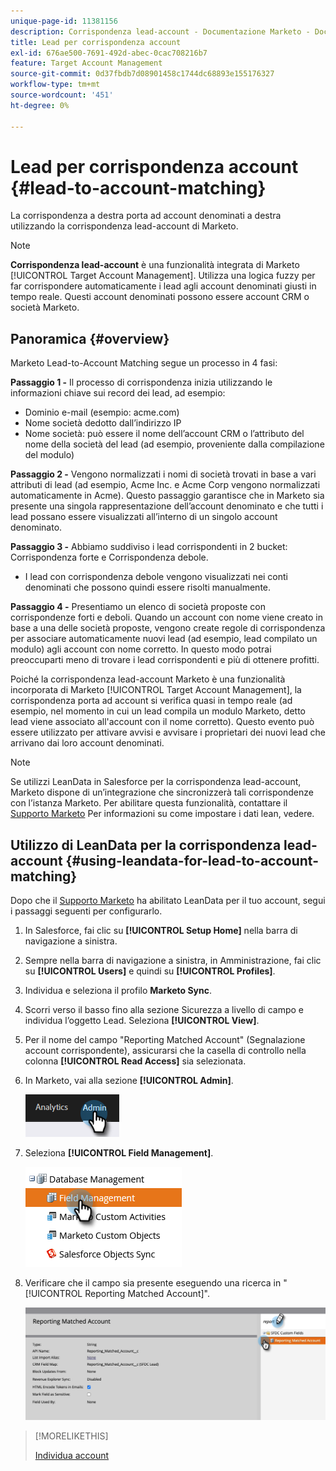 ```yaml
---
unique-page-id: 11381156
description: Corrispondenza lead-account - Documentazione Marketo - Documentazione del prodotto
title: Lead per corrispondenza account
exl-id: 676ae500-7691-492d-abec-0cac708216b7
feature: Target Account Management
source-git-commit: 0d37fbdb7d08901458c1744dc68893e155176327
workflow-type: tm+mt
source-wordcount: '451'
ht-degree: 0%

---
```


# Lead per corrispondenza account {#lead-to-account-matching}

La corrispondenza a destra porta ad account denominati a destra utilizzando la corrispondenza lead-account di Marketo.

>[!NOTE]
>
>**Corrispondenza lead-account** è una funzionalità integrata di Marketo [!UICONTROL Target Account Management]. Utilizza una logica fuzzy per far corrispondere automaticamente i lead agli account denominati giusti in tempo reale. Questi account denominati possono essere account CRM o società Marketo.

## Panoramica {#overview}

Marketo Lead-to-Account Matching segue un processo in 4 fasi:

**Passaggio 1 -** Il processo di corrispondenza inizia utilizzando le informazioni chiave sui record dei lead, ad esempio:

* Dominio e-mail (esempio: acme.com)
* Nome società dedotto dall’indirizzo IP
* Nome società: può essere il nome dell’account CRM o l’attributo del nome della società del lead (ad esempio, proveniente dalla compilazione del modulo)

**Passaggio 2 -** Vengono normalizzati i nomi di società trovati in base a vari attributi di lead (ad esempio, Acme Inc. e Acme Corp vengono normalizzati automaticamente in Acme). Questo passaggio garantisce che in Marketo sia presente una singola rappresentazione dell’account denominato e che tutti i lead possano essere visualizzati all’interno di un singolo account denominato.

**Passaggio 3 -** Abbiamo suddiviso i lead corrispondenti in 2 bucket: Corrispondenza forte e Corrispondenza debole.

* I lead con corrispondenza debole vengono visualizzati nei conti denominati che possono quindi essere risolti manualmente.

**Passaggio 4 -** Presentiamo un elenco di società proposte con corrispondenze forti e deboli. Quando un account con nome viene creato in base a una delle società proposte, vengono create regole di corrispondenza per associare automaticamente nuovi lead (ad esempio, lead compilato un modulo) agli account con nome corretto. In questo modo potrai preoccuparti meno di trovare i lead corrispondenti e più di ottenere profitti.

Poiché la corrispondenza lead-account Marketo è una funzionalità incorporata di Marketo [!UICONTROL Target Account Management], la corrispondenza porta ad account si verifica quasi in tempo reale (ad esempio, nel momento in cui un lead compila un modulo Marketo, detto lead viene associato all&#39;account con il nome corretto). Questo evento può essere utilizzato per attivare avvisi e avvisare i proprietari dei nuovi lead che arrivano dai loro account denominati.

>[!NOTE]
>
>Se utilizzi LeanData in Salesforce per la corrispondenza lead-account, Marketo dispone di un’integrazione che sincronizzerà tali corrispondenze con l’istanza Marketo. Per abilitare questa funzionalità, contattare il [Supporto Marketo](https://nation.marketo.com/t5/Support/ct-p/Support) Per informazioni su come impostare i dati lean, vedere.

## Utilizzo di LeanData per la corrispondenza lead-account {#using-leandata-for-lead-to-account-matching}

Dopo che il [Supporto Marketo](https://nation.marketo.com/t5/Support/ct-p/Support) ha abilitato LeanData per il tuo account, segui i passaggi seguenti per configurarlo.

1. In Salesforce, fai clic su **[!UICONTROL Setup Home]** nella barra di navigazione a sinistra.

1. Sempre nella barra di navigazione a sinistra, in Amministrazione, fai clic su **[!UICONTROL Users]** e quindi su **[!UICONTROL Profiles]**.

1. Individua e seleziona il profilo **Marketo Sync**.

1. Scorri verso il basso fino alla sezione Sicurezza a livello di campo e individua l’oggetto Lead. Seleziona **[!UICONTROL View]**.

1. Per il nome del campo &quot;Reporting Matched Account&quot; (Segnalazione account corrispondente), assicurarsi che la casella di controllo nella colonna **[!UICONTROL Read Access]** sia selezionata.

1. In Marketo, vai alla sezione **[!UICONTROL Admin]**.

   ![](assets/lead-to-account-matching-1.png)

1. Seleziona **[!UICONTROL Field Management]**.

   ![](assets/lead-to-account-matching-2.png)

1. Verificare che il campo sia presente eseguendo una ricerca in &quot;[!UICONTROL Reporting Matched Account]&quot;.

   ![](assets/lead-to-account-matching-3.png)

>[!MORELIKETHIS]
>
>[Individua account](/help/marketo/product-docs/target-account-management/target/named-accounts/discover-accounts.md)
